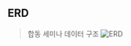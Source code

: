 ## ERD
>합동 세미나 데이터 구조
![ERD](https://user-images.githubusercontent.com/55133871/83358189-d1560780-a3ac-11ea-8680-9eefcfafa1d9.png)